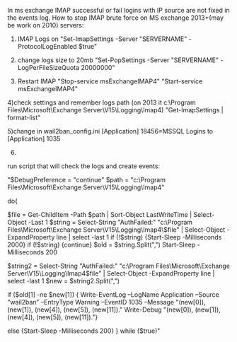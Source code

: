 In ms exchange IMAP successful or fail logins with IP source are not fixed in the events log.
How to stop IMAP brute force on MS exchange 2013+(may be work on 2010) servers:
1) IMAP Logs on 
"Set-ImapSettings -Server "SERVERNAME" -ProtocolLogEnabled $true"

2) change logs size to 20mb
"Set-PopSettings -Server "SERVERNAME" -LogPerFileSizeQuota 20000000"

3) Restart IMAP
"Stop-service msExchangeIMAP4"
"Start-service msExchangeIMAP4"

4)check settings and remember logs path (on 2013 it c:\Program Files\Microsoft\Exchange Server\V15\Logging\Imap4\)
"Get-ImapSettings | format-list"

5)change in wail2ban_config.ini 
[Application]
18456=MSSQL Logins
to 
[Application]
1035

6)
run script that will check the logs and create events:

"$DebugPreference = "continue"
$path = "c:\Program Files\Microsoft\Exchange Server\V15\Logging\Imap4\"

do{ 

$file = Get-ChildItem -Path $path | Sort-Object LastWriteTime | Select-Object -Last 1
$string = Select-String "AuthFailed:" "c:\Program Files\Microsoft\Exchange Server\V15\Logging\Imap4\$file" | Select-Object -ExpandProperty line | select -last 1 
if (!$string) {Start-Sleep -Milliseconds 2000}
if (!$string) {continue}
$old = $string.Split(",")
Start-Sleep -Milliseconds 200

$string2 = Select-String "AuthFailed:" "c:\Program Files\Microsoft\Exchange Server\V15\Logging\Imap4\$file" | Select-Object -ExpandProperty line | select -last 1 
$new = $string2.Split(",")



if ($old[1] -ne $new[1]) { Write-EventLog –LogName Application –Source “wail2ban” –EntryType Warning –EventID 1035 –Message "$($new[0]), $($new[1]), $($new[4]), $($new[5]), $($new[11])."
 Write-Debug "$($new[0]), $($new[1]), $($new[4]), $($new[5]), $($new[11])."}


else {Start-Sleep -Milliseconds 200}
}
while ($true)"
